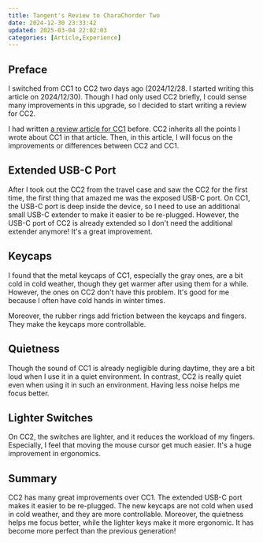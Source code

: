 ```yaml
---
title: Tangent's Review to CharaChorder Two
date: 2024-12-30 23:33:42
updated: 2025-03-04 22:02:03
categories: [Article,Experience]
---
```


## Preface

I switched from CC1 to CC2 two days ago (2024/12/28. I started writing this article on 2024/12/30). Though I had only used CC2 briefly, I could sense many improvements in this upgrade, so I decided to start writing a review for CC2.

I had written <a href="{% post_path tangent-s-review-to-charachorder-one %}">a review article for CC1</a> before. CC2 inherits all the points I wrote about CC1 in that article. Then, in this article, I will focus on the improvements or differences between CC2 and CC1.

## Extended USB-C Port

After I took out the CC2 from the travel case and saw the CC2 for the first time, the first thing that amazed me was the exposed USB-C port. On CC1, the USB-C port is deep inside the device, so I need to use an additional small USB-C extender to make it easier to be re-plugged. However, the USB-C port of CC2 is already extended so I don't need the additional extender anymore! It's a great improvement.

## Keycaps

I found that the metal keycaps of CC1, especially the gray ones, are a bit cold in cold weather, though they get warmer after using them for a while. However, the ones on CC2 don't have this problem. It's good for me because I often have cold hands in winter times.

Moreover, the rubber rings add friction between the keycaps and fingers. They make the keycaps more controllable.

## Quietness

Though the sound of CC1 is already negligible during daytime, they are a bit loud when I use it in a quiet environment. In contrast, CC2 is really quiet even when using it in such an environment. Having less noise helps me focus better.

## Lighter Switches 

On CC2, the switches are lighter, and it reduces the workload of my fingers. Especially, I feel that moving the mouse cursor get much easier. It's a huge improvement in ergonomics.

## Summary

CC2 has many great improvements over CC1. The extended USB-C port makes it easier to be re-plugged. The new keycaps are not cold when used in cold weather, and they are more controllable. Moreover, the quietness helps me focus better, while the lighter keys make it more ergonomic. It has become more perfect than the previous generation!
